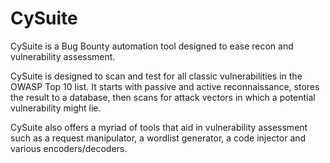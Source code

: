 # CySuite
CySuite is a Bug Bounty automation tool designed to ease recon and vulnerability assessment.

CySuite is designed to scan and test for all classic vulnerabilities in the OWASP Top 10 list. It starts with passive and active reconnaissance, stores the result to a database, then scans for attack vectors in which a potential vulnerability might lie. 

CySuite also offers a myriad of tools that aid in vulnerability assessment such as a request manipulator, a wordlist generator, a code injector and various encoders/decoders.
